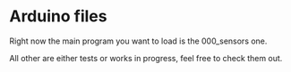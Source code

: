 # Arduino files

Right now the main program you want to load is the 000_sensors one.

All other are either tests or works in progress, feel free to check them out.
